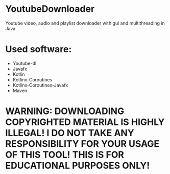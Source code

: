 # YoutubeDownloader
Youtube video, audio and playlist downloader with gui and multithreading in Java </br>
# Used software:
- Youtube-dl
- Javafx
- Kotlin
- Kotlinx-Coroutines
- Kotlinx-Coroutines-Javafx
- Maven

# WARNING: DOWNLOADING COPYRIGHTED MATERIAL IS HIGHLY ILLEGAL! I DO NOT TAKE ANY RESPONSIBILITY FOR YOUR USAGE OF THIS TOOL! THIS IS FOR EDUCATIONAL PURPOSES ONLY!
